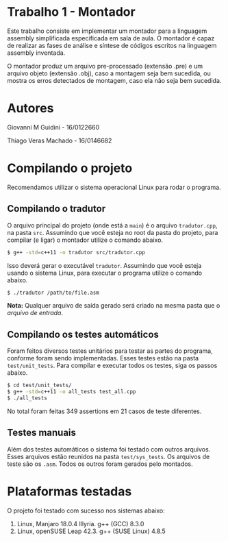 # Trabalho 1 - Montador

Este trabalho consiste em implementar um montador para a linguagem assembly simplificada especificada em sala de aula. O montador é capaz de realizar as fases de análise e síntese de códigos escritos na linguagem assembly inventada.

O montador produz um arquivo pre-processado (extensão .pre) e um arquivo objeto (extensão .obj), caso a montagem seja bem sucedida, ou mostra os erros detectados de montagem, caso ela não seja bem sucedida.

# Autores

Giovanni M Guidini - 16/0122660

Thiago Veras Machado - 16/0146682

# Compilando o projeto

Recomendamos utilizar o sistema operacional Linux para rodar o programa.

## Compilando o tradutor
O arquivo principal do projeto (onde está a `main`) é o arquivo `tradutor.cpp`, na pasta `src`. Assumindo que você esteja no root da pasta do projeto, para compilar (e ligar) o montador utilize o comando abaixo.

``` bash
$ g++ -std=c++11 -o tradutor src/tradutor.cpp
```

Isso deverá gerar o executável `tradutor`. Assumindo que você esteja usando o sistema Linux, para executar o programa utilize o comando abaixo.

``` bash
$ ./tradutor /path/to/file.asm
```

**Nota:** Qualquer arquivo de saída gerado será criado na mesma pasta que o *arquivo de entrada*.

## Compilando os testes automáticos
Foram feitos diversos testes unitários para testar as partes do programa, conforme foram sendo implementadas. Esses testes estão na pasta `test/unit_tests`. Para compilar e executar todos os testes, siga os passos abaixo.

``` bash
$ cd test/unit_tests/
$ g++ -std=c++11 -o all_tests test_all.cpp
$ ./all_tests
```
No total foram feitas 349 assertions em 21 casos de teste diferentes.

## Testes manuais
Além dos testes automáticos o sistema foi testado com outros arquivos. Esses arquivos estão reunidos na pasta `test/sys_tests`. Os arquivos de teste são os `.asm`. Todos os outros foram gerados pelo montados.

# Plataformas testadas
O projeto foi testado com sucesso nos sistemas abaixo:

1. Linux, Manjaro 18.0.4 Illyria. g++ (GCC) 8.3.0
2. Linux, openSUSE Leap 42.3. g++ (SUSE Linux) 4.8.5
